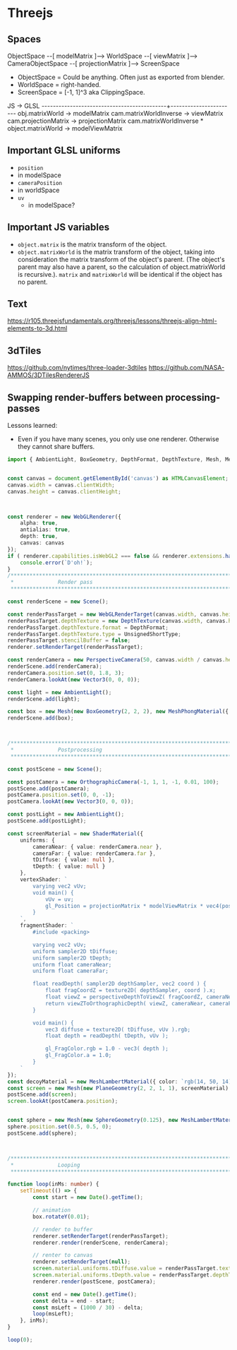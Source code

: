 # Threejs

## Spaces

ObjectSpace --[ modelMatrix ]--> WorldSpace --[ viewMatrix ]--> CameraObjectSpace --[ projectionMatrix ]--> ScreenSpace

 - ObjectSpace = Could be anything. Often just as exported from blender.
 - WorldSpace  = right-handed.
 - ScreenSpace = [-1, 1]^3  aka ClippingSpace.

JS                                           -> GLSL
--------------------------------------------+-----------------------
obj.matrixWorld                              -> modelMatrix
cam.matrixWorldInverse                       -> viewMatrix
cam.projectionMatrix                         -> projectionMatrix
cam.matrixWorldInverse * object.matrixWorld  -> modelViewMatrix


## Important GLSL uniforms

 - `position`
  - in modelSpace
 - `cameraPosition`
  - in worldSpace
- `uv`
  - in modelSpace?

## Important JS variables

 - `object.matrix` is the matrix transform of the object.
 - `object.matrixWorld` is the matrix transform of the object, taking into consideration the matrix transform of the object's parent. (The object's parent may also have a parent, so the calculation of object.matrixWorld is recursive.). `matrix` and `matrixWorld` will be identical if the object has no parent.


## Text
https://r105.threejsfundamentals.org/threejs/lessons/threejs-align-html-elements-to-3d.html


## 3dTiles
https://github.com/nytimes/three-loader-3dtiles
https://github.com/NASA-AMMOS/3DTilesRendererJS


## Swapping render-buffers between processing-passes

Lessons learned: 
 - Even if you have many scenes, you only use one renderer. Otherwise they cannot share buffers.


```ts
import { AmbientLight, BoxGeometry, DepthFormat, DepthTexture, Mesh, MeshLambertMaterial, MeshPhongMaterial, OrthographicCamera, PerspectiveCamera, PlaneGeometry, Scene, ShaderMaterial, SphereGeometry, UnsignedShortType, Vector3, WebGLRenderer, WebGLRenderTarget } from 'three';


const canvas = document.getElementById('canvas') as HTMLCanvasElement;
canvas.width = canvas.clientWidth;
canvas.height = canvas.clientHeight;



const renderer = new WebGLRenderer({
    alpha: true,
    antialias: true,
    depth: true,
    canvas: canvas
});
if ( renderer.capabilities.isWebGL2 === false && renderer.extensions.has( 'WEBGL_depth_texture' ) === false ) {
    console.error(`D'oh!`);
}
/************************************************************************
 *              Render pass                                             *
 ************************************************************************/

const renderScene = new Scene();

const renderPassTarget = new WebGLRenderTarget(canvas.width, canvas.height);
renderPassTarget.depthTexture = new DepthTexture(canvas.width, canvas.height);
renderPassTarget.depthTexture.format = DepthFormat;
renderPassTarget.depthTexture.type = UnsignedShortType;
renderPassTarget.stencilBuffer = false;
renderer.setRenderTarget(renderPassTarget);

const renderCamera = new PerspectiveCamera(50, canvas.width / canvas.height, 0.01, 5);
renderScene.add(renderCamera);
renderCamera.position.set(0, 1.8, 3);
renderCamera.lookAt(new Vector3(0, 0, 0));

const light = new AmbientLight();
renderScene.add(light);

const box = new Mesh(new BoxGeometry(2, 2, 2), new MeshPhongMaterial({ color: `rgb(125, 50, 50)` }));
renderScene.add(box);



/************************************************************************
 *              Postprocessing                                          *
 ************************************************************************/

const postScene = new Scene();

const postCamera = new OrthographicCamera(-1, 1, 1, -1, 0.01, 100);
postScene.add(postCamera);
postCamera.position.set(0, 0, -1);
postCamera.lookAt(new Vector3(0, 0, 0));

const postLight = new AmbientLight();
postScene.add(postLight);

const screenMaterial = new ShaderMaterial({
    uniforms: {
        cameraNear: { value: renderCamera.near },
        cameraFar: { value: renderCamera.far },
        tDiffuse: { value: null },
        tDepth: { value: null }
    },
    vertexShader: `
        varying vec2 vUv;
        void main() {
            vUv = uv;
            gl_Position = projectionMatrix * modelViewMatrix * vec4(position, 1.0);
        }
    `,
    fragmentShader: `
        #include <packing>

        varying vec2 vUv;
        uniform sampler2D tDiffuse;
        uniform sampler2D tDepth;
        uniform float cameraNear;
        uniform float cameraFar;

        float readDepth( sampler2D depthSampler, vec2 coord ) {
            float fragCoordZ = texture2D( depthSampler, coord ).x;
            float viewZ = perspectiveDepthToViewZ( fragCoordZ, cameraNear, cameraFar );
            return viewZToOrthographicDepth( viewZ, cameraNear, cameraFar );
        }

        void main() {
            vec3 diffuse = texture2D( tDiffuse, vUv ).rgb;
            float depth = readDepth( tDepth, vUv );

            gl_FragColor.rgb = 1.0 - vec3( depth );
            gl_FragColor.a = 1.0;
        }
    `
});
const decoyMaterial = new MeshLambertMaterial({ color: `rgb(14, 50, 14)` });
const screen = new Mesh(new PlaneGeometry(2, 2, 1, 1), screenMaterial);
postScene.add(screen);
screen.lookAt(postCamera.position);


const sphere = new Mesh(new SphereGeometry(0.125), new MeshLambertMaterial({color: `rgb(14, 15, 125)`}));
sphere.position.set(0.5, 0.5, 0);
postScene.add(sphere);



/************************************************************************
 *              Looping                                                 *
 ************************************************************************/

function loop(inMs: number) {
    setTimeout(() => {
        const start = new Date().getTime();

        // animation
        box.rotateY(0.01);

        // render to buffer
        renderer.setRenderTarget(renderPassTarget);
        renderer.render(renderScene, renderCamera);

        // renter to canvas
        renderer.setRenderTarget(null);
        screen.material.uniforms.tDiffuse.value = renderPassTarget.texture;
        screen.material.uniforms.tDepth.value = renderPassTarget.depthTexture;
        renderer.render(postScene, postCamera);

        const end = new Date().getTime();
        const delta = end - start;
        const msLeft = (1000 / 30) - delta;
        loop(msLeft);
    }, inMs);
}

loop(0);
```